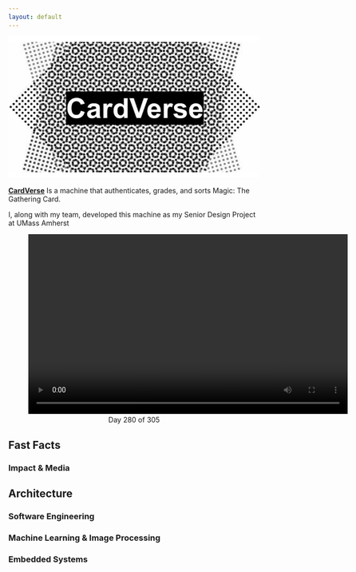 ```yaml
---
layout: default
---
```


<p align="center">
  <img src="assets/logo.jpg" alt="Banner">
</p>

**[CardVerse](http://jatanjay.github.io/cardverse)** Is a machine that authenticates, grades, and sorts Magic: The Gathering Card.

I, along with my team, developed this machine as my Senior Design Project at UMass Amherst

<figure align="center">
    <video width="640" height="360" controls>
        <source src="assets/card_verse_work..mp4" type="video/mp4">
    </video>
    <figcaption>Day 280 of 305</figcaption>
</figure>

## Fast Facts

### Impact & Media

## Architecture

### Software Engineering

### Machine Learning & Image Processing

### Embedded Systems

